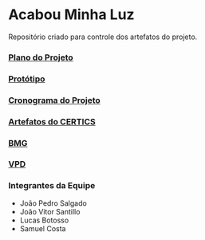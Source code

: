 # Acabou Minha Luz

Repositório criado para controle dos artefatos do projeto.

### [Plano do Projeto](https://github.com/jvsantillo/AcabouMinhaLuzCERTICS/blob/master/Plano%20do%20projeto/AcabouMinhaLuz%20-%20Plano%20do%20Projeto.pdf)

### [Protótipo](https://samuelrcosta.github.io/acabouMinhaLuz/)

### [Cronograma do Projeto](https://github.com/jvsantillo/AcabouMinhaLuzCERTICS/blob/master/Cronograma/AcabouMinhaLuz%20-%20Cronograma.xlsx)

### [Artefatos do CERTICS](https://github.com/jvsantillo/AcabouMinhaLuzCERTICS/tree/master/CERTICS)

### [BMG](https://canvanizer.com/canvas/w1aCaOZv3K0Jk)

### [VPD](https://github.com/jvsantillo/AcabouMinhaLuzCERTICS/blob/master/VPD%20-%20Value%20Proposition%20Design/AcabouMinhaLuz%20-%20VPD.docx)

### Integrantes da Equipe
* João Pedro Salgado
* João Vitor Santillo
* Lucas Botosso
* Samuel Costa
